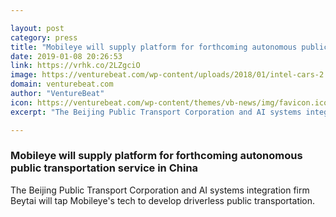 ```yaml
---

layout: post
category: press
title: "Mobileye will supply platform for forthcoming autonomous public transportation service in China"
date: 2019-01-08 20:26:53
link: https://vrhk.co/2LZgciO
image: https://venturebeat.com/wp-content/uploads/2018/01/intel-cars-2.jpg?w=1200&strip=all
domain: venturebeat.com
author: "VentureBeat"
icon: https://venturebeat.com/wp-content/themes/vb-news/img/favicon.ico
excerpt: "The Beijing Public Transport Corporation and AI systems integration firm Beytai will tap Mobileye's tech to develop driverless public transportation."

---
```


### Mobileye will supply platform for forthcoming autonomous public transportation service in China

The Beijing Public Transport Corporation and AI systems integration firm Beytai will tap Mobileye's tech to develop driverless public transportation.